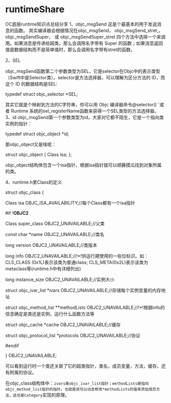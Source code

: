 # runtimeShare
OC底层runtime知识点总结分享
1、objc_msgSend
这是个最基本的用于发送消息的函数。
其实编译器会根据情况在objc_msgSend， objc_msgSend_stret,，objc_msgSendSuper， 或 objc_msgSendSuper_stret 四个方法中选择一个来调用。如果消息是传递给超类，那么会调用名字带有 Super 的函数；如果消息返回值是数据结构而不是简单值时，那么会调用名字带有stret的函数。

2、SEL

objc_msgSend函数第二个参数类型为SEL，它是selector在Objc中的表示类型（Swift中是Selector类）。selector是方法选择器，可以理解为区分方法的 ID，而这个 ID 的数据结构是SEL:

typedef struct objc_selector *SEL;

其实它就是个映射到方法的C字符串，你可以用 Objc 编译器命令@selector()``或者 Runtime 系统的sel_registerName函数来获得一个SEL类型的方法选择器。
3、id
objc_msgSend第一个参数类型为id，大家对它都不陌生，它是一个指向类实例的指针：

typedef struct objc_object *id;

那objc_object又是啥呢：

struct objc_object { Class isa; };

objc_object结构体包含一个isa指针，根据isa指针就可以顺藤摸瓜找到对象所属的类。

4、runtime.h里Class的定义

struct objc_class {

Class isa  OBJC_ISA_AVAILABILITY;//每个Class都有一个isa指针

#if !__OBJC2__

Class super_class                                        OBJC2_UNAVAILABLE;//父类

const char *name                                         OBJC2_UNAVAILABLE;//类名

long version                                             OBJC2_UNAVAILABLE;//类版本

long info                                                OBJC2_UNAVAILABLE;//!*!供运行期使用的一些位标识。如：CLS_CLASS (0x1L)表示该类为普通class; CLS_META(0x2L)表示该类为metaclass等(runtime.h中有详细列出)

long instance_size                                       OBJC2_UNAVAILABLE;//实例大小

struct objc_ivar_list *ivars                             OBJC2_UNAVAILABLE;//存储每个实例变量的内存地址

struct objc_method_list **methodLists                    OBJC2_UNAVAILABLE;//!*!根据info的信息确定是类还是实例，运行什么函数方法等

struct objc_cache *cache                                 OBJC2_UNAVAILABLE;//缓存

struct objc_protocol_list *protocols                     OBJC2_UNAVAILABLE;//协议

#endif



} OBJC2_UNAVAILABLE;

可以看到运行时一个类还关联了它的超类指针，类名，成员变量，方法，缓存，还有附属的协议。

在objc_class结构体中：`ivars是objc_ivar_list指针；methodLists是指向objc_method_list指针的指针。也就是说可以动态修改*methodLists的值来添加成员方法，这也是Category`实现的原理。

